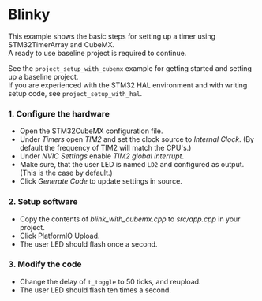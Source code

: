 # Blinky
This example shows the basic steps for setting up a timer using STM32TimerArray and CubeMX.\
A ready to use baseline project is required to continue.

See the `project_setup_with_cubemx` example for getting started and setting up a baseline project.\
If you are experienced with the STM32 HAL environment and with writing setup code, see `project_setup_with_hal`.

### 1. Configure the hardware
- Open the STM32CubeMX configuration file.
- Under *Timers* open *TIM2* and set the clock source to *Internal Clock*. (By default the frequency of TIM2 will match the CPU's.)
- Under *NVIC Settings* enable *TIM2 global interrupt*.
- Make sure, that the user LED is named `LD2` and configured as output. (This is the case by default.)
- Click *Generate Code* to update settings in source.

### 2. Setup software
- Copy the contents of *blink_with_cubemx.cpp* to *src/app.cpp* in your project.
- Click PlatformIO Upload.
- The user LED should flash once a second.

### 3. Modify the code
- Change the delay of `t_toggle` to 50 ticks, and reupload.
- The user LED should flash ten times a second.
